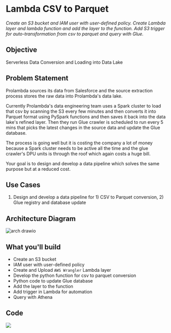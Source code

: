 # Lambda CSV to Parquet

*Create an S3 bucket and IAM user with user-defined policy. Create Lambda layer and lambda function and add the layer to the function. Add S3 trigger for auto-transformation from csv to parquet and query with Glue.*

## Objective

Serverless Data Conversion and Loading into Data Lake

## Problem Statement

Prolambda sources its data from Salesforce and the source extraction process stores the raw data into Prolambda's data lake.

Currently Prolambda's data engineering team uses a Spark cluster to load that csv by scanning the S3 every few minutes and then converts it into Parquet format using PySpark functions and then saves it back into the data lake's refined layer. Then they run Glue crawler is scheduled to run every 5 mins that picks the latest changes in the source data and update the Glue database.

The process is going well but it is costing the company a lot of money because a Spark cluster needs to be active all the time and the glue crawler's DPU units is through the roof which again costs a huge bill.

Your goal is to design and develop a data pipeline which solves the same purpose but at a reduced cost.

## Use Cases

1. Design and develop a data pipeline for 1) CSV to Parquet conversion, 2) Glue registry and database update

## Architecture Diagram

![arch drawio](https://user-images.githubusercontent.com/62965911/214528163-d8ad4bd2-b1b1-4cf4-a530-bc47df2b0710.svg)

## What you'll build

- Create an S3 bucket
- IAM user with user-defined policy
- Create and Upload `AWS Wrangler` Lambda layer
- Develop the python function for csv to parquet conversion
- Python code to update Glue database
- Add the layer to the function
- Add trigger in Lambda for automation
- Query with Athena

## Code

[![](https://img.shields.io/badge/download-notebook-blueviolet)](https://nbviewer.org/github/datalaker/data-engineering-bootcamp/blob/main/03-processing/aws-lambda-function/lab-lambda-csv-parquet/01-sa-etl-lambda.ipynb)
